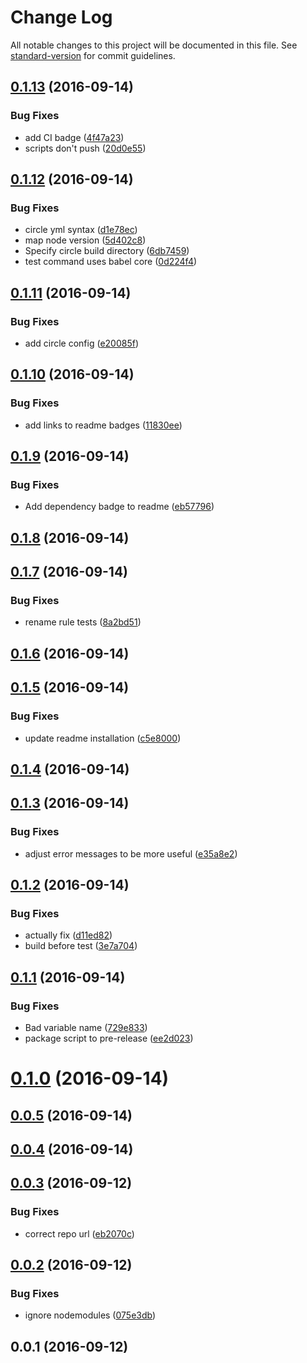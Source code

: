# Change Log

All notable changes to this project will be documented in this file. See [standard-version](https://github.com/conventional-changelog/standard-version) for commit guidelines.

<a name="0.1.13"></a>
## [0.1.13](https://github.com/mattgoucher/eslint-plugin-loosely-restrict-imports/compare/v0.1.12...v0.1.13) (2016-09-14)


### Bug Fixes

* add CI badge ([4f47a23](https://github.com/mattgoucher/eslint-plugin-loosely-restrict-imports/commit/4f47a23))
* scripts don't push ([20d0e55](https://github.com/mattgoucher/eslint-plugin-loosely-restrict-imports/commit/20d0e55))



<a name="0.1.12"></a>
## [0.1.12](https://github.com/mattgoucher/eslint-plugin-loosely-restrict-imports/compare/v0.1.11...v0.1.12) (2016-09-14)


### Bug Fixes

* circle yml syntax ([d1e78ec](https://github.com/mattgoucher/eslint-plugin-loosely-restrict-imports/commit/d1e78ec))
* map node version ([5d402c8](https://github.com/mattgoucher/eslint-plugin-loosely-restrict-imports/commit/5d402c8))
* Specify circle build directory ([6db7459](https://github.com/mattgoucher/eslint-plugin-loosely-restrict-imports/commit/6db7459))
* test command uses babel core ([0d224f4](https://github.com/mattgoucher/eslint-plugin-loosely-restrict-imports/commit/0d224f4))



<a name="0.1.11"></a>
## [0.1.11](https://github.com/mattgoucher/eslint-plugin-loosely-restrict-imports/compare/v0.1.10...v0.1.11) (2016-09-14)


### Bug Fixes

* add circle config ([e20085f](https://github.com/mattgoucher/eslint-plugin-loosely-restrict-imports/commit/e20085f))



<a name="0.1.10"></a>
## [0.1.10](https://github.com/mattgoucher/eslint-plugin-loosely-restrict-imports/compare/v0.1.9...v0.1.10) (2016-09-14)


### Bug Fixes

* add links to readme badges ([11830ee](https://github.com/mattgoucher/eslint-plugin-loosely-restrict-imports/commit/11830ee))



<a name="0.1.9"></a>
## [0.1.9](https://github.com/mattgoucher/eslint-plugin-loosely-restrict-imports/compare/v0.1.8...v0.1.9) (2016-09-14)


### Bug Fixes

* Add dependency badge to readme ([eb57796](https://github.com/mattgoucher/eslint-plugin-loosely-restrict-imports/commit/eb57796))



<a name="0.1.8"></a>
## [0.1.8](https://github.com/mattgoucher/eslint-plugin-loosely-restrict-imports/compare/v0.1.7...v0.1.8) (2016-09-14)



<a name="0.1.7"></a>
## [0.1.7](https://github.com/mattgoucher/eslint-plugin-loosely-restrict-imports/compare/v0.1.6...v0.1.7) (2016-09-14)


### Bug Fixes

* rename rule tests ([8a2bd51](https://github.com/mattgoucher/eslint-plugin-loosely-restrict-imports/commit/8a2bd51))



<a name="0.1.6"></a>
## [0.1.6](https://github.com/mattgoucher/eslint-plugin-loosely-restrict-imports/compare/v0.1.5...v0.1.6) (2016-09-14)



<a name="0.1.5"></a>
## [0.1.5](https://github.com/mattgoucher/eslint-plugin-loosely-restrict-imports/compare/v0.1.4...v0.1.5) (2016-09-14)


### Bug Fixes

* update readme installation ([c5e8000](https://github.com/mattgoucher/eslint-plugin-loosely-restrict-imports/commit/c5e8000))



<a name="0.1.4"></a>
## [0.1.4](https://github.com/mattgoucher/eslint-plugin-loosely-restrict-imports/compare/v0.1.3...v0.1.4) (2016-09-14)



<a name="0.1.3"></a>
## [0.1.3](https://github.com/mattgoucher/eslint-plugin-loosely-restrict-imports/compare/v0.1.2...v0.1.3) (2016-09-14)


### Bug Fixes

* adjust error messages to be more useful ([e35a8e2](https://github.com/mattgoucher/eslint-plugin-loosely-restrict-imports/commit/e35a8e2))



<a name="0.1.2"></a>
## [0.1.2](https://github.com/mattgoucher/eslint-plugin-loosely-restrict-imports/compare/v0.1.1...v0.1.2) (2016-09-14)


### Bug Fixes

* actually fix ([d11ed82](https://github.com/mattgoucher/eslint-plugin-loosely-restrict-imports/commit/d11ed82))
* build before test ([3e7a704](https://github.com/mattgoucher/eslint-plugin-loosely-restrict-imports/commit/3e7a704))



<a name="0.1.1"></a>
## [0.1.1](https://github.com/mattgoucher/eslint-plugin-loosely-restrict-imports/compare/v0.1.0...v0.1.1) (2016-09-14)


### Bug Fixes

* Bad variable name ([729e833](https://github.com/mattgoucher/eslint-plugin-loosely-restrict-imports/commit/729e833))
* package script to pre-release ([ee2d023](https://github.com/mattgoucher/eslint-plugin-loosely-restrict-imports/commit/ee2d023))



<a name="0.1.0"></a>
# [0.1.0](https://github.com/mattgoucher/eslint-plugin-loosely-restrict-imports/compare/v0.0.5...v0.1.0) (2016-09-14)



<a name="0.0.5"></a>
## [0.0.5](https://github.com/mattgoucher/eslint-plugin-loosely-restrict-imports/compare/v0.0.4...v0.0.5) (2016-09-14)



<a name="0.0.4"></a>
## [0.0.4](https://github.com/mattgoucher/eslint-plugin-loosely-restrict-imports/compare/v0.0.3...v0.0.4) (2016-09-14)



<a name="0.0.3"></a>
## [0.0.3](https://github.com/mattgoucher/eslint-plugin-loosely-restrict-imports/compare/v0.0.2...v0.0.3) (2016-09-12)


### Bug Fixes

* correct repo url ([eb2070c](https://github.com/mattgoucher/eslint-plugin-loosely-restrict-imports/commit/eb2070c))



<a name="0.0.2"></a>
## [0.0.2](https://github.com/concur/react-datepicker/compare/v0.0.1...v0.0.2) (2016-09-12)


### Bug Fixes

* ignore nodemodules ([075e3db](https://github.com/concur/react-datepicker/commit/075e3db))



<a name="0.0.1"></a>
## 0.0.1 (2016-09-12)

